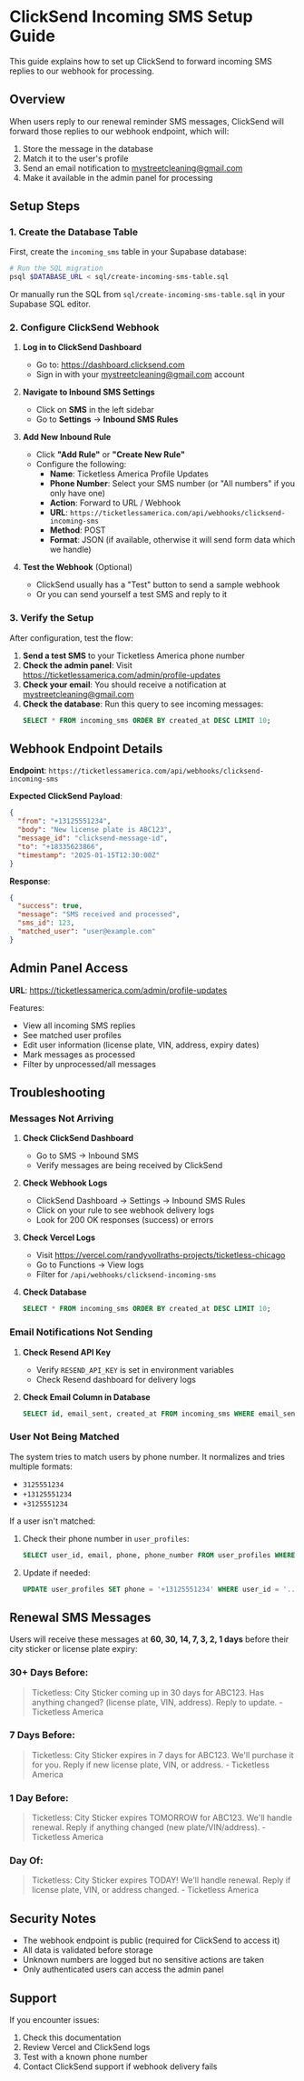 # ClickSend Incoming SMS Setup Guide

This guide explains how to set up ClickSend to forward incoming SMS replies to our webhook for processing.

## Overview

When users reply to our renewal reminder SMS messages, ClickSend will forward those replies to our webhook endpoint, which will:
1. Store the message in the database
2. Match it to the user's profile
3. Send an email notification to mystreetcleaning@gmail.com
4. Make it available in the admin panel for processing

## Setup Steps

### 1. Create the Database Table

First, create the `incoming_sms` table in your Supabase database:

```bash
# Run the SQL migration
psql $DATABASE_URL < sql/create-incoming-sms-table.sql
```

Or manually run the SQL from `sql/create-incoming-sms-table.sql` in your Supabase SQL editor.

### 2. Configure ClickSend Webhook

1. **Log in to ClickSend Dashboard**
   - Go to: https://dashboard.clicksend.com
   - Sign in with your mystreetcleaning@gmail.com account

2. **Navigate to Inbound SMS Settings**
   - Click on **SMS** in the left sidebar
   - Go to **Settings** → **Inbound SMS Rules**

3. **Add New Inbound Rule**
   - Click **"Add Rule"** or **"Create New Rule"**
   - Configure the following:
     - **Name**: Ticketless America Profile Updates
     - **Phone Number**: Select your SMS number (or "All numbers" if you only have one)
     - **Action**: Forward to URL / Webhook
     - **URL**: `https://ticketlessamerica.com/api/webhooks/clicksend-incoming-sms`
     - **Method**: POST
     - **Format**: JSON (if available, otherwise it will send form data which we handle)

4. **Test the Webhook** (Optional)
   - ClickSend usually has a "Test" button to send a sample webhook
   - Or you can send yourself a test SMS and reply to it

### 3. Verify the Setup

After configuration, test the flow:

1. **Send a test SMS** to your Ticketless America phone number
2. **Check the admin panel**: Visit https://ticketlessamerica.com/admin/profile-updates
3. **Check your email**: You should receive a notification at mystreetcleaning@gmail.com
4. **Check the database**: Run this query to see incoming messages:
   ```sql
   SELECT * FROM incoming_sms ORDER BY created_at DESC LIMIT 10;
   ```

## Webhook Endpoint Details

**Endpoint**: `https://ticketlessamerica.com/api/webhooks/clicksend-incoming-sms`

**Expected ClickSend Payload**:
```json
{
  "from": "+13125551234",
  "body": "New license plate is ABC123",
  "message_id": "clicksend-message-id",
  "to": "+18335623866",
  "timestamp": "2025-01-15T12:30:00Z"
}
```

**Response**:
```json
{
  "success": true,
  "message": "SMS received and processed",
  "sms_id": 123,
  "matched_user": "user@example.com"
}
```

## Admin Panel Access

**URL**: https://ticketlessamerica.com/admin/profile-updates

Features:
- View all incoming SMS replies
- See matched user profiles
- Edit user information (license plate, VIN, address, expiry dates)
- Mark messages as processed
- Filter by unprocessed/all messages

## Troubleshooting

### Messages Not Arriving

1. **Check ClickSend Dashboard**
   - Go to SMS → Inbound SMS
   - Verify messages are being received by ClickSend

2. **Check Webhook Logs**
   - ClickSend Dashboard → Settings → Inbound SMS Rules
   - Click on your rule to see webhook delivery logs
   - Look for 200 OK responses (success) or errors

3. **Check Vercel Logs**
   - Visit https://vercel.com/randyvollraths-projects/ticketless-chicago
   - Go to Functions → View logs
   - Filter for `/api/webhooks/clicksend-incoming-sms`

4. **Check Database**
   ```sql
   SELECT * FROM incoming_sms ORDER BY created_at DESC LIMIT 10;
   ```

### Email Notifications Not Sending

1. **Check Resend API Key**
   - Verify `RESEND_API_KEY` is set in environment variables
   - Check Resend dashboard for delivery logs

2. **Check Email Column in Database**
   ```sql
   SELECT id, email_sent, created_at FROM incoming_sms WHERE email_sent = false;
   ```

### User Not Being Matched

The system tries to match users by phone number. It normalizes and tries multiple formats:
- `3125551234`
- `+13125551234`
- `+3125551234`

If a user isn't matched:
1. Check their phone number in `user_profiles`:
   ```sql
   SELECT user_id, email, phone, phone_number FROM user_profiles WHERE email = 'user@example.com';
   ```
2. Update if needed:
   ```sql
   UPDATE user_profiles SET phone = '+13125551234' WHERE user_id = '...';
   ```

## Renewal SMS Messages

Users will receive these messages at **60, 30, 14, 7, 3, 2, 1 days** before their city sticker or license plate expiry:

### 30+ Days Before:
> Ticketless: City Sticker coming up in 30 days for ABC123. Has anything changed? (license plate, VIN, address). Reply to update. - Ticketless America

### 7 Days Before:
> Ticketless: City Sticker expires in 7 days for ABC123. We'll purchase it for you. Reply if new license plate, VIN, or address. - Ticketless America

### 1 Day Before:
> Ticketless: City Sticker expires TOMORROW for ABC123. We'll handle renewal. Reply if anything changed (new plate/VIN/address). - Ticketless America

### Day Of:
> Ticketless: City Sticker expires TODAY! We'll handle renewal. Reply if license plate, VIN, or address changed. - Ticketless America

## Security Notes

- The webhook endpoint is public (required for ClickSend to access it)
- All data is validated before storage
- Unknown numbers are logged but no sensitive actions are taken
- Only authenticated users can access the admin panel

## Support

If you encounter issues:
1. Check this documentation
2. Review Vercel and ClickSend logs
3. Test with a known phone number
4. Contact ClickSend support if webhook delivery fails
